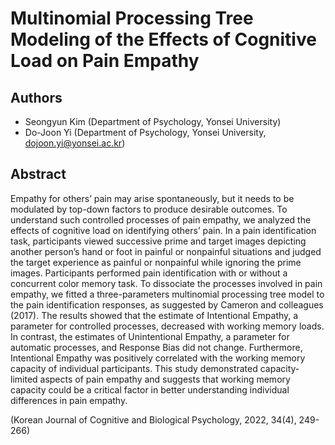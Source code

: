 # Multinomial Processing Tree Modeling of the Effects of Cognitive Load on Pain Empathy

## Authors

* Seongyun Kim (Department of Psychology, Yonsei University) 
* Do-Joon Yi (Department of Psychology, Yonsei University, dojoon.yi@yonsei.ac.kr)

## Abstract

Empathy for others’ pain may arise spontaneously, but it needs to be modulated by top-down factors to produce desirable outcomes. To understand such controlled processes of pain empathy, we analyzed the effects of cognitive load on identifying others’ pain. In a pain identification task, participants viewed successive prime and target images depicting another person’s hand or foot in painful or nonpainful situations and judged the target experience as painful or nonpainful while ignoring the prime images. Participants performed pain identification with or without a concurrent color memory task. To dissociate the processes involved in pain empathy, we fitted a three-parameters multinomial processing tree model to the pain identification responses, as suggested by Cameron and colleagues (2017). The results showed that the estimate of Intentional Empathy, a parameter for controlled processes, decreased with working memory loads. In contrast, the estimates of Unintentional Empathy, a parameter for automatic processes, and Response Bias did not change. Furthermore, Intentional Empathy was positively correlated with the working memory capacity of individual participants. This study demonstrated capacity-limited aspects of pain empathy and suggests that working memory capacity could be a critical factor in better understanding individual differences in pain empathy.

(Korean Journal of Cognitive and Biological Psychology, 2022, 34(4), 249-266)
